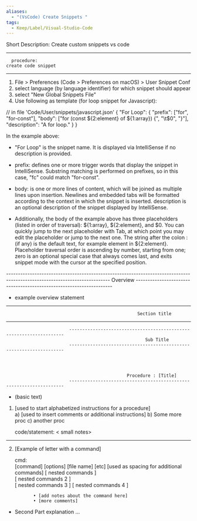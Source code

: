 ```yaml
---
aliases:
  - "(VsCode) Create Snippets "
tags:
  - Keep/Label/Visual-Studio-Code
---
```


Short Description:  Create custom snippets vs code 


--------------------------------------------------------------------------------------------------------------------------

      procedure:                                                                       create code snippet
---------------------------------------
1.  File > Preferences (Code > Preferences on macOS) > User Snippet Conf 
2. select language (by language identifier) for which snippet should appear
3. select "New Global Snippets File"
4. Use following as template (for loop snippet for Javascript): 

// in file 'Code/User/snippets/javascript.json'
{
  "For Loop": {
    "prefix": ["for", "for-const"],
    "body": ["for (const ${2:element} of ${1:array}) {", "\t$0", "}"],
    "description": "A for loop."
  }
}


In the example above:

- "For Loop" is the snippet name. It is displayed via IntelliSense if no description is provided.

- prefix:  defines one or more trigger words that display the snippet in IntelliSense. Substring matching is performed on prefixes, so in this case, "fc" could match "for-const".

- body:  is one or more lines of content, which will be joined as multiple lines upon insertion. Newlines and embedded tabs will be formatted according to the context in which the snippet is inserted.
description is an optional description of the snippet displayed by IntelliSense.

- Additionally, the body of the example above has three placeholders (listed in order of traversal): ${1:array}, ${2:element}, and $0. You can quickly jump to the next placeholder with Tab, at which point you may edit the placeholder or jump to the next one. The string after the colon : (if any) is the default text, for example element in ${2:element}. Placeholder traversal order is ascending by number, starting from one; zero is an optional special case that always comes last, and exits snippet mode with the cursor at the specified position.




















<remove when finished- reference only> 
--------------------------------------------------------------------------------------------------------------------------
                                                         Overview
                            --------------------------------------------------------------------

- example overview statement
<write overview section here> 



--------------------------------------------------------------------------------------------------------------------------
                                                      Section title
--------------------------------------------------------------------------------------------------------------------------



                            --------------------------------------------------------------------
                                                         Sub Title
                            --------------------------------------------------------------------




                                                  Procedure : [Title]
                            --------------------------------------------------------------------

- (basic text)

1) [used to start alphabetized instructions for a procedure]  
             a) [used to insert comments or additional instructions]
             b)  Some more proc
             c)  another proc

 
      code/statement:                                                                       < small notes>
---------------------------------------

<add statement to be copied and pasted here> 


2) [Example of letter with a command]
 
      cmd:          
                       [command] [options] [file name] [etc]
                       [used as spacing for additional commands]
                            [ nested commands ]   
                                 [ nested commands 2 ]   
                                      [ nested commands 3 ] 
                                           [ nested commands 4 ] 

              • [add notes about the command here]             
              • [more comments]

- Second Part explanation ...